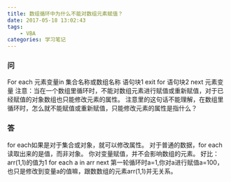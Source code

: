```yaml
---
title: 数组循环中为什么不能对数组元素赋值？
date: 2017-05-18 13:02:43
tags:
    - VBA
categories: 学习笔记
---
```

### 问
For each 元素变量in  集合名称或数组名称
语句块1 
exit for
语句块2
next 元素变量
注意：当在一个数组里循环时，不能对数组元素进行赋值或重新赋值，对于已经赋值的对象数组也只能修改元素的属性。
注意里的这句话不能理解，在数组里循环时，怎么就不能赋值或重新赋值，只能修改元素的属性是指什么？

### 答
for each如果是对于集合或对象，就可以修改属性。
对于普通的数据，for each 读取出来的是值，而非对象。
你对变量赋值，并不会影响数组的元素。
好比：arr(1,1)的值为1
for each a in arr
next
第一轮循环时a=1,你对a进行赋值a=100，也只是修改到变量a的值嘛，跟数数组的元素arr(1,1)并无关系。